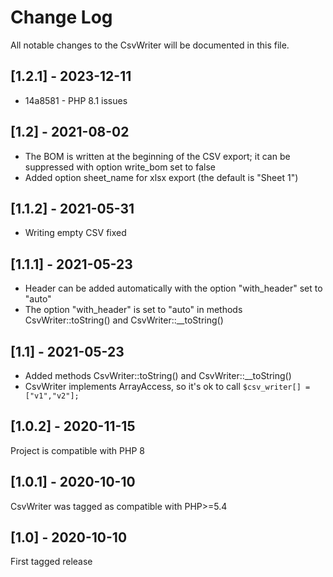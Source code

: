 Change Log
==========

All notable changes to the CsvWriter will be documented in this file.

## [1.2.1] - 2023-12-11

* 14a8581 - PHP 8.1 issues

## [1.2] - 2021-08-02

- The BOM is written at the beginning of the CSV export; it can be suppressed with option write_bom set to false
- Added option sheet_name for xlsx export (the default is "Sheet 1")

## [1.1.2] - 2021-05-31

- Writing empty CSV fixed

## [1.1.1] - 2021-05-23

- Header can be added automatically with the option "with_header" set to "auto"
- The option "with_header" is set to "auto" in methods  CsvWriter::toString() and CsvWriter::__toString()

## [1.1] - 2021-05-23

- Added methods CsvWriter::toString() and CsvWriter::__toString()
- CsvWriter implements ArrayAccess, so it's ok to call ```$csv_writer[] = ["v1","v2"];```

## [1.0.2] - 2020-11-15

Project is compatible with PHP 8

## [1.0.1] - 2020-10-10

CsvWriter was tagged as compatible with PHP>=5.4

## [1.0] - 2020-10-10

First tagged release
